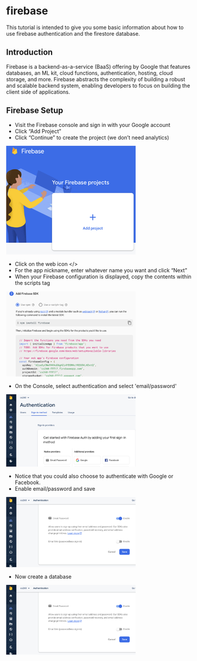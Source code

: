 # firebase
This tutorial is intended to give you some basic information about how to use firebase authentication and the firestore database.
## Introduction
Firebase is a backend-as-a-service (BaaS) offering by Google that features databases, an ML kit, cloud functions, authentication, hosting, cloud storage, and more. Firebase abstracts the complexity of building a robust and scalable backend system, enabling developers to focus on building the client side of applications.
## Firebase Setup

* Visit the Firebase console and sign in with your Google account
* Click “Add Project”
* Click “Continue” to create the project (we don’t need analytics)

<img src="add.png" width="350">

* Click on the web icon </>
* For the app nickname, enter whatever name you want and click “Next”
* When your Firebase configuration is displayed, copy the contents within the scripts tag

<img src="config.png" width="350">

* On the Console, select authentication and select 'email/password'

<img src="auth.png" width="350">

* Notice that you could also choose to authenticate with Google or Facebook.
* Enable email/password and save

<img src="auth1.png" width="350">

* Now create a database

<img src="auth1.png" width="350">
